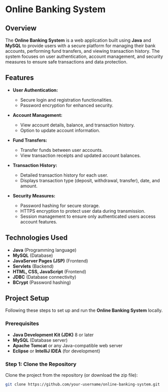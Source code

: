 # Online Banking System

## Overview

The **Online Banking System** is a web application built using **Java** and **MySQL** to provide users with a secure platform for managing their bank accounts, performing fund transfers, and viewing transaction history. The system focuses on user authentication, account management, and security measures to ensure safe transactions and data protection.

## Features

- **User Authentication:**
  - Secure login and registration functionalities.
  - Password encryption for enhanced security.

- **Account Management:**
  - View account details, balance, and transaction history.
  - Option to update account information.

- **Fund Transfers:**
  - Transfer funds between user accounts.
  - View transaction receipts and updated account balances.

- **Transaction History:**
  - Detailed transaction history for each user.
  - Displays transaction type (deposit, withdrawal, transfer), date, and amount.

- **Security Measures:**
  - Password hashing for secure storage.
  - HTTPS encryption to protect user data during transmission.
  - Session management to ensure only authenticated users access account features.

## Technologies Used

- **Java** (Programming language)
- **MySQL** (Database)
- **JavaServer Pages (JSP)** (Frontend)
- **Servlets** (Backend)
- **HTML, CSS, JavaScript** (Frontend)
- **JDBC** (Database connectivity)
- **BCrypt** (Password hashing)

## Project Setup

Following these steps to set up and run the **Online Banking System** locally.

### Prerequisites

- **Java Development Kit (JDK)** 8 or later
- **MySQL** (Database server)
- **Apache Tomcat** or any Java-compatible web server
- **Eclipse** or **IntelliJ IDEA** (for development)

### Step 1: Clone the Repository

Clone the project from the repository (or download the zip file):

```bash
git clone https://github.com/your-username/online-banking-system.git


